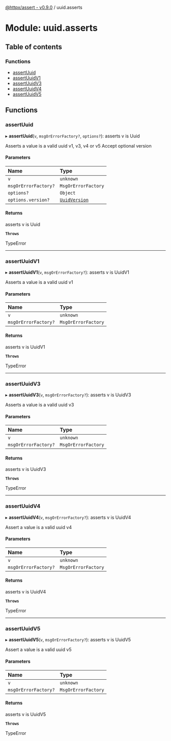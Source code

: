 [@httpx/assert - v0.9.0](../README.md) / uuid.asserts

# Module: uuid.asserts

## Table of contents

### Functions

- [assertUuid](uuid_asserts.md#assertuuid)
- [assertUuidV1](uuid_asserts.md#assertuuidv1)
- [assertUuidV3](uuid_asserts.md#assertuuidv3)
- [assertUuidV4](uuid_asserts.md#assertuuidv4)
- [assertUuidV5](uuid_asserts.md#assertuuidv5)

## Functions

### assertUuid

▸ **assertUuid**(`v`, `msgOrErrorFactory?`, `options?`): asserts v is Uuid

Asserts a value is a valid uuid v1, v3, v4 or v5
Accept optional version

#### Parameters

| Name | Type |
| :------ | :------ |
| `v` | `unknown` |
| `msgOrErrorFactory?` | `MsgOrErrorFactory` |
| `options?` | `Object` |
| `options.version?` | [`UuidVersion`](uuid_types.md#uuidversion) |

#### Returns

asserts v is Uuid

**`Throws`**

TypeError

___

### assertUuidV1

▸ **assertUuidV1**(`v`, `msgOrErrorFactory?`): asserts v is UuidV1

Asserts a value is a valid uuid v1

#### Parameters

| Name | Type |
| :------ | :------ |
| `v` | `unknown` |
| `msgOrErrorFactory?` | `MsgOrErrorFactory` |

#### Returns

asserts v is UuidV1

**`Throws`**

TypeError

___

### assertUuidV3

▸ **assertUuidV3**(`v`, `msgOrErrorFactory?`): asserts v is UuidV3

Asserts a value is a valid uuid v3

#### Parameters

| Name | Type |
| :------ | :------ |
| `v` | `unknown` |
| `msgOrErrorFactory?` | `MsgOrErrorFactory` |

#### Returns

asserts v is UuidV3

**`Throws`**

TypeError

___

### assertUuidV4

▸ **assertUuidV4**(`v`, `msgOrErrorFactory?`): asserts v is UuidV4

Assert a value is a valid uuid v4

#### Parameters

| Name | Type |
| :------ | :------ |
| `v` | `unknown` |
| `msgOrErrorFactory?` | `MsgOrErrorFactory` |

#### Returns

asserts v is UuidV4

**`Throws`**

TypeError

___

### assertUuidV5

▸ **assertUuidV5**(`v`, `msgOrErrorFactory?`): asserts v is UuidV5

Assert a value is a valid uuid v5

#### Parameters

| Name | Type |
| :------ | :------ |
| `v` | `unknown` |
| `msgOrErrorFactory?` | `MsgOrErrorFactory` |

#### Returns

asserts v is UuidV5

**`Throws`**

TypeError
